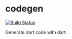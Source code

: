codegen
=======

[![Build Status](https://drone.io/github.com/seaneagan/codegen/status.png)](https://drone.io/github.com/seaneagan/codegen/latest)

Generate dart code with dart.
